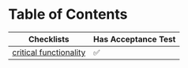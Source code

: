 # Table of Contents

| Checklists                                         | Has Acceptance Test|
| ---------------------------------------------------|-------------------|
| [critical functionality](critical-functionality-md)|       ✅            |